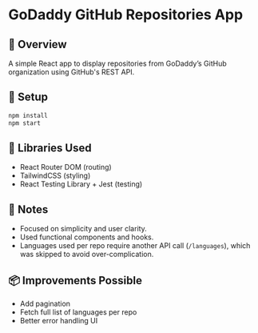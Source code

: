 # GoDaddy GitHub Repositories App

## 🧪 Overview
A simple React app to display repositories from GoDaddy’s GitHub organization using GitHub's REST API.

## 🚀 Setup
```bash
npm install
npm start
```

## 🧰 Libraries Used
- React Router DOM (routing)
- TailwindCSS (styling)
- React Testing Library + Jest (testing)

## 📝 Notes
- Focused on simplicity and user clarity.
- Used functional components and hooks.
- Languages used per repo require another API call (`/languages`), which was skipped to avoid over-complication.

## 📦 Improvements Possible
- Add pagination
- Fetch full list of languages per repo
- Better error handling UI